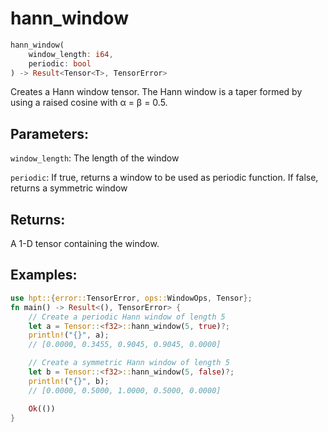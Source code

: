 # hann_window
```rust
hann_window(
    window_length: i64,
    periodic: bool
) -> Result<Tensor<T>, TensorError>
```
Creates a Hann window tensor. The Hann window is a taper formed by using a raised cosine with α = β = 0.5.

## Parameters:
`window_length`: The length of the window

`periodic`: If true, returns a window to be used as periodic function. If false, returns a symmetric window

## Returns:
A 1-D tensor containing the window.

## Examples:
```rust
use hpt::{error::TensorError, ops::WindowOps, Tensor};
fn main() -> Result<(), TensorError> {
    // Create a periodic Hann window of length 5
    let a = Tensor::<f32>::hann_window(5, true)?;
    println!("{}", a);
    // [0.0000, 0.3455, 0.9045, 0.9045, 0.0000]

    // Create a symmetric Hann window of length 5
    let b = Tensor::<f32>::hann_window(5, false)?;
    println!("{}", b);
    // [0.0000, 0.5000, 1.0000, 0.5000, 0.0000]

    Ok(())
}
```